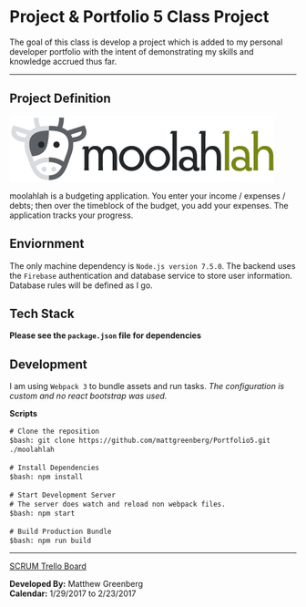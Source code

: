 # Project & Portfolio 5 Class Project

The goal of this class is develop a project which is added to my personal developer portfolio with the intent of demonstrating my skills and knowledge accrued thus far.

___

## Project Definition
![moolahlah logo](./src/img/moolahlah_logo.png)

moolahlah is a budgeting application. You enter your income / expenses / debts; then over the timeblock of the budget, you add your expenses. The application tracks your progress.

## Enviornment

The only machine dependency is `Node.js version 7.5.0`. The backend uses the `Firebase` authentication and database service to store user information. Database rules will be defined as I go.

## Tech Stack

__Please see the `package.json` file for dependencies__

## Development

I am using `Webpack 3` to bundle assets and run tasks. _The configuration is custom and no react bootstrap was used._<br>

**Scripts**
```
# Clone the reposition
$bash: git clone https://github.com/mattgreenberg/Portfolio5.git ./moolahlah

# Install Dependencies
$bash: npm install

# Start Development Server
# The server does watch and reload non webpack files.
$bash: npm start

# Build Production Bundle
$bash: npm run build
```

___

[SCRUM Trello Board](https://trello.com/b/Nx2qUX8o)<br>

**Developed By:** Matthew Greenberg<br>
**Calendar:** 1/29/2017 to 2/23/2017
